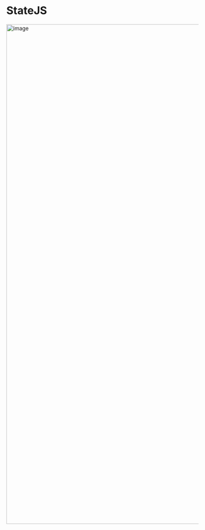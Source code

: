 # StateJS
<img width="1311" alt="image" src="https://user-images.githubusercontent.com/105142060/225937077-d97c12a6-59d8-47de-b27b-a641ad1fb14d.png">
